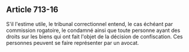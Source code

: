Article 713-16
----
S'il l'estime utile, le tribunal correctionnel entend, le cas échéant par
commission rogatoire, le condamné ainsi que toute personne ayant des droits sur
les biens qui ont fait l'objet de la décision de confiscation. Ces personnes
peuvent se faire représenter par un avocat.
